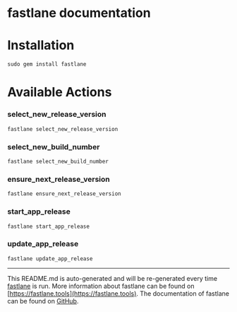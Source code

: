 fastlane documentation
================
# Installation
```
sudo gem install fastlane
```
# Available Actions
### select_new_release_version
```
fastlane select_new_release_version
```

### select_new_build_number
```
fastlane select_new_build_number
```

### ensure_next_release_version
```
fastlane ensure_next_release_version
```

### start_app_release
```
fastlane start_app_release
```

### update_app_release
```
fastlane update_app_release
```


----

This README.md is auto-generated and will be re-generated every time [fastlane](https://fastlane.tools) is run.
More information about fastlane can be found on [https://fastlane.tools](https://fastlane.tools).
The documentation of fastlane can be found on [GitHub](https://github.com/fastlane/fastlane/tree/master/fastlane).
